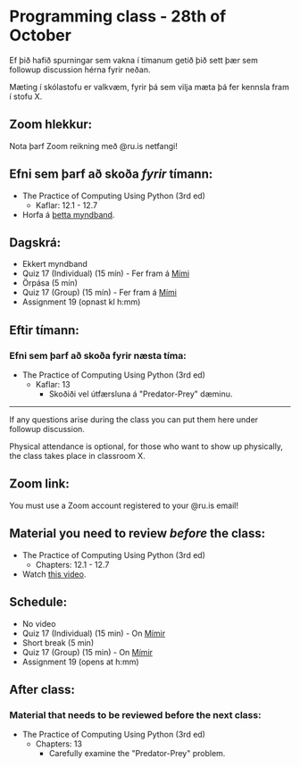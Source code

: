# Programming class - 28th of October
Ef þið hafið spurningar sem vakna í tímanum getið þið sett þær sem followup discussion hérna fyrir neðan.

Mæting í skólastofu er valkvæm, fyrir þá sem vilja mæta þá fer kennsla fram í stofu X.

## Zoom hlekkur:

Nota þarf Zoom reikning með @ru.is netfangi!

## Efni sem þarf að skoða ***fyrir*** tímann:

- The Practice of Computing Using Python (3rd ed)
    - Kaflar: 12.1 - 12.7
- Horfa á [þetta myndband](https://www.youtube.com/watch?v=KslLIJ8etUo).

## Dagskrá:

- Ekkert myndband
- Quiz 17 (Individual) (15 mín) - Fer fram á [Mími](https://class.mimir.io/courses/ea6d4c19-bd9e-450e-acd9-370af0b5da0f)
- Örpása (5 mín)
- Quiz 17 (Group) (15 mín) - Fer fram á [Mími](https://class.mimir.io/courses/ea6d4c19-bd9e-450e-acd9-370af0b5da0f)
- Assignment 19 (opnast kl h:mm)

## Eftir tímann:

### Efni sem þarf að skoða fyrir næsta tíma:

- The Practice of Computing Using Python (3rd ed)
    - Kaflar: 13
        - Skoðiði vel útfærsluna á "Predator-Prey" dæminu.

---

If any questions arise during the class you can put them here under followup discussion.

Physical attendance is optional, for those who want to show up physically, the class takes place in classroom X.

## Zoom link:

You must use a Zoom account registered to your @ru.is email!

## Material you need to review ***before*** the class:

- The Practice of Computing Using Python (3rd ed)
    - Chapters: 12.1 - 12.7
- Watch [this video](https://www.youtube.com/watch?v=KslLIJ8etUo).

## Schedule:

- No video
- Quiz 17 (Individual) (15 min) - On [Mímir](https://class.mimir.io/courses/ea6d4c19-bd9e-450e-acd9-370af0b5da0f)
- Short break (5 min)
- Quiz 17 (Group) (15 min) - On [Mímir](https://class.mimir.io/courses/ea6d4c19-bd9e-450e-acd9-370af0b5da0f)
- Assignment 19 (opens at h:mm)

## After class:

### Material that needs to be reviewed before the next class:

- The Practice of Computing Using Python (3rd ed)
    - Chapters: 13
        - Carefully examine the "Predator-Prey" problem.
